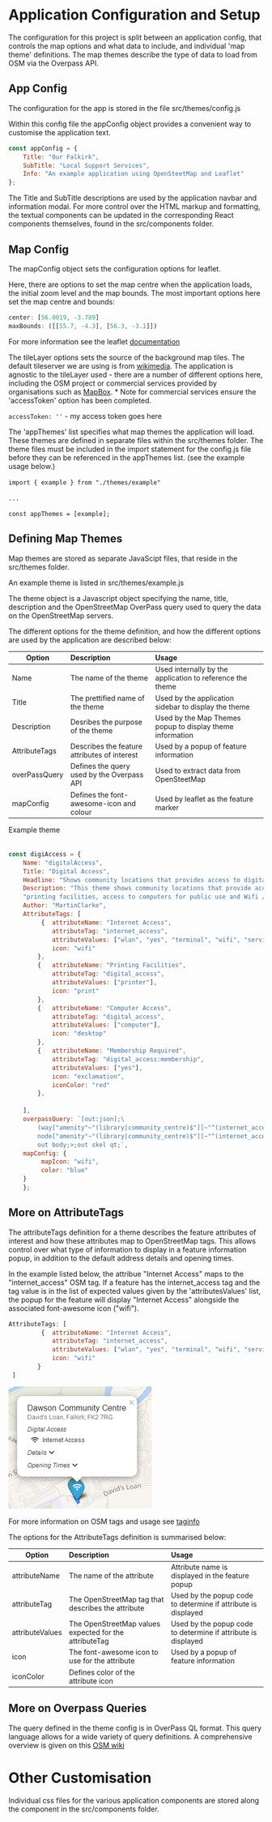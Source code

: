 # Application Configuration and Setup

The configuration for this project is split between an application config, that controls the map options and what
data to include, and individual 'map theme' definitions.   The map themes describe the type of data to load from 
OSM via the Overpass API.


## App Config
The configuration for the app is stored in the file src/themes/config.js

Within this config file the appConfig object provides a convenient way to customise the application text. 

```javascript
const appConfig = {
    Title: "Our Falkirk",
    SubTitle: "Local Support Services",
    Info: "An example application using OpenSteetMap and Leaflet"
};

```

The Title and SubTitle descriptions are used by the application navbar and information modal.   For more control over the 
HTML markup and formatting, the textual components can be updated in the corresponding React components themselves, found 
in the src/components folder. 

## Map Config
The mapConfig object sets the configuration options for leaflet. 

Here, there are options to set the map centre when the application loads, the initial zoom level and the map bounds. 
The most important options here set the map centre and bounds:
```javascript
center: [56.0019, -3.789]
maxBounds: ([[55.7, -4.3], [56.3, -3.1]]) 
```

For more information see the leaflet [documentation](https://leafletjs.com/reference-1.4.0.html#map-factory) 

The tileLayer options sets the source of the background map tiles.  The default tileserver we are using is from 
[wikimedia](https://maps.wikimedia.org).  The application is agnostic to the tileLayer used - there are a number 
of different options here, including the OSM project or commercial services provided by organisations such as 
[MapBox](https://www.mapbox.com/). * Note for commercial services ensure the 'accessToken' option has been completed.

`accessToken: ''` - my access token goes here

The 'appThemes' list specifies what map themes the application will load.   These themes are defined in separate files
within the src/themes folder.  The theme files must be included in the import statement for the config.js file 
before they can be referenced in the appThemes list. (see the example usage below.)

`import { example } from "./themes/example"`

`...`

`const appThemes = [example];`


## Defining Map Themes

Map themes are stored as separate JavaScipt files, that reside in the src/themes folder. 

An example theme is listed in src/themes/example.js

The theme object is a Javascript object specifying the name, title, description and the OpenStreetMap OverPass query 
used to query the data on the OpenStreetMap servers. 

The different options for the theme definition, and how the different options are used by the application 
are described below: 

| Option      | Description           | Usage |
| ------------- |:-------------| :-----|
| Name     | The name of the theme | Used internally by the application to reference the theme |
| Title      | The prettified name of the theme      |   Used by the application sidebar to display the theme |
| Description      | Desribes the purpose of the theme    |   Used by the Map Themes popup to display theme information |
| AttributeTags  |  Describes the feature attributes of interest | Used by a popup of feature information    |
|  overPassQuery   | Defines the query used by the Overpass API    | Used to extract data from OpenSteetMap    |
| mapConfig  | Defines the font-awesome-icon and colour    | Used by leaflet as the feature marker     |


Example theme

```javascript

const digiAccess = {
    Name: "digitalAccess",
    Title: "Digital Access",
    Headline: "Shows community locations that provides access to digital Services",
    Description: "This theme shows community locations that provide access to digital services.  These include access to " +
    "printing facilities, access to computers for public use and Wifi / internet access",
    Author: "MartinClarke",
    AttributeTags: [
         {  attributeName: "Internet Access",
            attributeTag: "internet_access",
            attributeValues: ["wlan", "yes", "terminal", "wifi", "service"],
            icon: "wifi"
        },
        {   attributeName: "Printing Facilities",
            attributeTag: "digital_access",
            attributeValues: ["printer"],
            icon: "print"
        },
        {   attributeName: "Computer Access",
            attributeTag: "digital_access",
            attributeValues: ["computer"],
            icon: "desktop"
        },
        {   attributeName: "Membership Required",
            attributeTag: "digital_access:membership",
            attributeValues: ["yes"],
            icon: "exclamation",
            iconColor: "red"
        },

    ],
    overpassQuery: `[out:json];\
        (way["amenity"~"(library|community_centre)$"][~"^(internet_access|digital_access)$"~"."](around:20000,56.0019,-3.7893);\
        node["amenity"~"(library|community_centre)$"][~"^(internet_access|digital_access)$"~"."](around:20000,56.0019,-3.7893););\
        out body;>;out skel qt;`,
    mapConfig: {
         mapIcon: "wifi",
         color: "blue"
    }
    };

```

## More on AttributeTags

The attributeTags definition for a theme describes the feature attributes of interest and how these attributes map to 
OpenStreetMap tags. This allows control over what type of information to display in a feature information popup, in addition
to the default address details and opening times.

In the example listed below, the attribue "Internet Access" maps to the "internet_access" OSM tag.
If a feature has the internet_access tag and the tag value is in the list of expected values given by the 'attributesValues'
list, the popup for the feature will display "Internet Access" alongside the associated font-awesome icon ("wifi").  

```javascript
AttributeTags: [
         {  attributeName: "Internet Access",
            attributeTag: "internet_access",
            attributeValues: ["wlan", "yes", "terminal", "wifi", "service"],
            icon: "wifi"
        }
 ]

```

![Example popup](resources/popup_example.PNG "Example popup")

For more information on OSM tags and usage see [taginfo](https://taginfo.openstreetmap.org/)

The options for the AttributeTags definition is summarised below:

| Option      | Description           | Usage |
| ------------- |:-------------| :-----|
| attributeName     | The name of the attribute | Attribute name is displayed in the feature popup |
| attributeTag      | The OpenStreetMap tag that describes the attribute      |   Used by the popup code to determine if attribute is displayed |
| attributeValues     | The OpenStreetMap values expected for the attributeTag    | Used by the popup code to determine if attribute is displayed  |
| icon  |  The font-awesome icon to use for the attribute | Used by a popup of feature information    |
|  iconColor   | Defines color of the attribute icon    |    |


## More on Overpass Queries

The query defined in the theme config is in OverPass QL format.   This query language allows for a wide variety of 
query definitions. A comprehensive overview is given on this [OSM wiki](https://wiki.openstreetmap.org/wiki/Overpass_API/Overpass_QL)

# Other Customisation
Individual css files for the various application components are stored along the component in the src/components folder.  